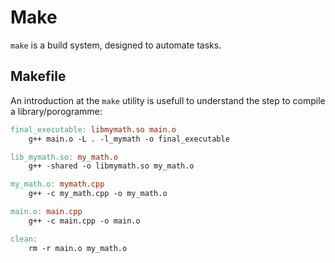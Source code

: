 # Make

```make``` is a build system, designed to automate tasks.

## Makefile

An introduction at the ```make``` utility is usefull to understand the step to compile a library/porogramme:

```makefile
final_executable: libmymath.so main.o
	g++ main.o -L . -l_mymath -o final_executable

lib_mymath.so: my_math.o
	g++ -shared -o libmymath.so my_math.o

my_math.o: mymath.cpp
	g++ -c my_math.cpp -o my_math.o

main.o: main.cpp
	g++ -c main.cpp -o main.o

clean:
	rm -r main.o my_math.o
```
